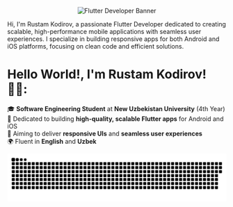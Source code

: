 <!-- Add a banner image -->
<p align="center">
  <img src="https://media.licdn.com/dms/image/v2/D4D16AQEVe_He8H6VAQ/profile-displaybackgroundimage-shrink_350_1400/profile-displaybackgroundimage-shrink_350_1400/0/1687975596634?e=1743033600&v=beta&t=4sORvCVSWl4VI7DtWShktR9PxU1wNxLIQxJb8-OYE94" alt="Flutter Developer Banner" />
</p>  
Hi, I'm Rustam Kodirov, a passionate Flutter Developer dedicated to creating scalable, high-performance mobile applications with seamless user experiences. I specialize in building responsive apps for both Android and iOS platforms, focusing on clean code and efficient solutions.

# Hello World!, I'm Rustam Kodirov! 👋🏼:
🎓 **Software Engineering Student** at **New Uzbekistan University** (4th Year)  
📱 Dedicated to building **high-quality, scalable Flutter apps** for Android and iOS  
💙 Aiming to deliver **responsive UIs** and **seamless user experiences**  
🌍 Fluent in **English** and **Uzbek**  

<picture>
  <source media="(prefers-color-scheme: dark)" srcset="https://raw.githubusercontent.com/RustamQodirov/RustamQodirov/output/github-snake-dark.svg" />
  <source media="(prefers-color-scheme: light)" srcset="https://raw.githubusercontent.com/RustamQodirov/RustamQodirov/output/github-snake.svg" />
  <img alt="github-snake" src="https://raw.githubusercontent.com/RustamQodirov/RustamQodirov/output/github-snake.svg" />
</picture>
